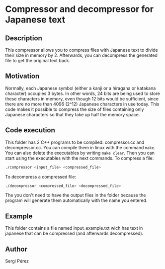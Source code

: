 # Compressor and decompressor for Japanese text

## Description

This compressor allows you to compress files with Japanese text to divide their size in memory by 2. Afterwards, you can decompress the generated file to get the original text back.

## Motivation

Normally, each Japanese symbol (either a kanji or a hiragana or katakana character) occupies 3 bytes. In other words, 24 bits are being used to store these characters in memory, even though 12 bits would be sufficient, since there are no more than 4096 (2^12) Japanese characters in use today. This code makes it possible to compress the size of files containing only Japanese characters so that they take up half the memory space.

## Code execution

This folder has 2 C++ programs to be compiled: compressor.cc and decompressor.cc. You can compile them in linux with the command `make`. You can also delete the executables by writing `make clear`. Then you can start using the executables with the next commands.
To compress a file:
```bash
./compressor <input_file> <compressed_file>
```
To decompress a compressed file:
```bash
./decompressor <compressed_file> <decompressed_file>
```
The you don't need to have the output files in the folder because the program will generate them automatically with the name you entered.

## Example

This folder contains a file named input_example.txt wich has text in japanese that can be compressed (and afterwards decompressed).

## Author

Sergi Pérez
